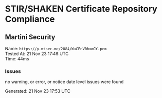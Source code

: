 # STIR/SHAKEN Certificate Repository Compliance

## Martini Security

Name: `https://p.mtsec.me/2884/WuCFnV0hxoOY.pem`\
Tested At: 21 Nov 23 17:46 UTC\
Time: 44ms

### Issues

no warning, or error, or notice date level issues were found

Generated: 21 Nov 23 17:53 UTC